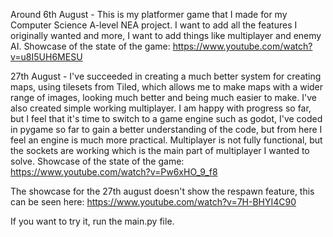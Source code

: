 Around 6th August - This is my platformer game that I made for my Computer Science A-level NEA project. I want to add all the features I originally wanted and more, I want to add things like multiplayer and enemy AI.
Showcase of the state of the game:
https://www.youtube.com/watch?v=u8I5UH6MESU

27th August - I've succeeded in creating a much better system for creating maps, using tilesets from Tiled, which allows me to make maps with a wider range of images, looking much better and being much easier to make.
I've also created simple working multiplayer. I am happy with progress so far, but I feel that it's time to switch to a game engine such as godot, I've coded in pygame so far to gain a better understanding of the code, but from here I feel an engine is much more practical.
Multiplayer is not fully functional, but the sockets are working which is the main part of multiplayer I wanted to solve.
Showcase of the state of the game:
https://www.youtube.com/watch?v=Pw6xHO_9_f8

The showcase for the 27th august doesn't show the respawn feature, this can be seen here:
https://www.youtube.com/watch?v=7H-BHYI4C90

If you want to try it, run the main.py file.
